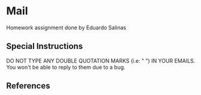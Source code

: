 # Mail

Homework assignment done by Eduardo Salinas

## Special Instructions

DO NOT TYPE ANY DOUBLE QUOTATION MARKS (i.e: " ") IN YOUR EMAILS. You won't be able to reply to them due to a bug.

## References